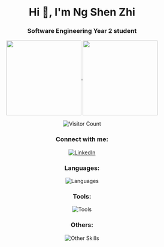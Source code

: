 <h1 align="center">Hi 👋, I'm Ng Shen Zhi</h1>

<p align="center">
<h3 align="center"><b>Software Engineering Year 2 student</b></h3>
</p>

<p align="center">
<a href="https://github.com/anuraghazra/github-readme-stats">
  <img height=200 align="center" src="https://github-readme-stats.vercel.app/api?username=ObsCure9277&theme=dark" />
</a>
<a href="https://github.com/anuraghazra/convoychat">
  <img height=200 align="center" src="https://github-readme-stats.vercel.app/api/top-langs?username=ObsCure9277&theme=dark&layout=compact&langs_count=8&card_width=320" />
</a>
</p>

<p align="center">
  <img src="https://profile-counter.glitch.me/{ObsCure9277}/count.svg" alt="Visitor Count" />
</p>

<h3 align="center">Connect with me:</h3>

<p align="center">
  <a href="https://www.linkedin.com/in/https://www.linkedin.com/in/ng-shen-zhi-43126a361/" target="blank">
    <img src="https://skillicons.dev/icons?i=linkedin" alt="LinkedIn" />
  </a>
</p>

<h3 align="center">Languages:</h3>

<p align="center">
  <img src="https://go-skill-icons.vercel.app/api/icons?i=html,css,cpp,cs,js,java,dart" alt="Languages" />
</p>

<h3 align="center">Tools:</h3>

<p align="center">
  <img src="https://go-skill-icons.vercel.app/api/icons?i=vscode,visualstudio,androidstudio,flutter,mongodb,oracle" alt="Tools" />
</p>

<h3 align="center">Others:</h3>

<p align="center">
  <img src="https://go-skill-icons.vercel.app/api/icons?i=canva,figma" alt="Other Skills" />
</p>


